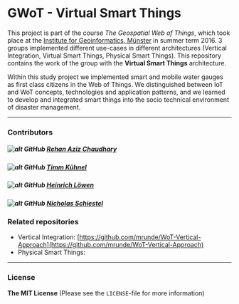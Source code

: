 # GWoT - Virtual Smart Things

This project is part of the course *The Geospatial Web of Things*, which took place at the [Institute for Geoinformatics, Münster](http://www.uni-muenster.de/Geoinformatics/en/) in summer term 2016. 3 groups implemented different use-cases in different architectures (Vertical Integration, Virtual Smart Things, Physical Smart Things). This repository contains the work of the group with the **Virtual Smart Things** architecture.<br>

Within this study project we implemented smart and mobile water gauges as first class citizens in the Web of Things. We distinguished between IoT and WoT concepts, technologies and application patterns, and we learned to develop and integrated smart things into the socio technical environment of disaster management.

<!-- ![Application](public/img/overview.png) -->

***

### Contributors

##### ![alt GitHub](http://i.imgur.com/0o48UoR.png") [Rehan Aziz Chaudhary](https://github.com/rehans516)
##### ![alt GitHub](http://i.imgur.com/0o48UoR.png") [Timm Kühnel](https://github.com/timmimim)
##### ![alt GitHub](http://i.imgur.com/0o48UoR.png") [Heinrich Löwen](https://github.com/heinrichloewen)
##### ![alt GitHub](http://i.imgur.com/0o48UoR.png") [Nicholas Schiestel](https://github.com/nicho90)


### Related repositories

* Vertical Integration: [https://github.com/mrunde/WoT-Vertical-Approach](https://github.com/mrunde/WoT-Vertical-Approach)
* Physical Smart Things:

***

### License

**The MIT License** (Please see the `LICENSE`-file for more information)

